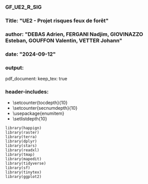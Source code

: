 ### GF_UE2_R_SIG

### Title: "UE2 - Projet risques feux de forêt"
### author: "DEBAS Adrien, FERGANI Nadjim, GIOVINAZZO Esteban, GOUFFON Valentin, VETTER Johann"
### date: "2024-09-12"
### output: 
  pdf_document:
    keep_tex: true
### header-includes:
  - \setcounter{tocdepth}{10}
  - \setcounter{secnumdepth}{10}
  - \usepackage{enumitem}
  - \setlistdepth{10}

 ```{r load_packages, include=FALSE}
library(happign)
library(raster)
library(terra)
library(dplyr)
library(stars)
library(readxl)
library(tmap)
library(mapedit)
library(tidyverse)
library(sf)
library(tinytex)
library(ggplot2)
```
